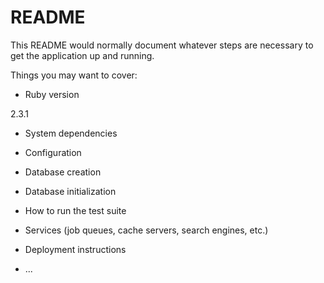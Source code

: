 # README

This README would normally document whatever steps are necessary to get the
application up and running.

Things you may want to cover:

* Ruby version

2.3.1

* System dependencies

* Configuration

* Database creation

* Database initialization

* How to run the test suite

* Services (job queues, cache servers, search engines, etc.)

* Deployment instructions

* ...
